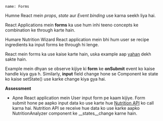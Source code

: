 ```ngMeta
name: Forms
```

Humne React mein *props*, *state* aur *Event binding* use karna seekh liya hai.

React Applications mein **forms** ka use hum inhi teeno concepts ke combination ke through karte hain.

Humare Nutrition Wizard React application mein bhi hum user se recipe ingredients ka input forms ke through hi lenge.

React mein forms ka use kaise karte hain, uska example aap [yahan](https://www.rithmschool.com/courses/react-fundamentals/forms-and-refs) dekh sakte hain.

Example mein dhyan se observe kijiye ki **form** ke **onSubmit** event ko kaise handle kiya gya h. Similarly, **input** field change hone se Component ke state ko kaise setState() use karke change kiya gya hai.


**Assessment**

- Apne React application mein User input form pe kaam kijiye. Form submit hone pe aapko input data ko use karte hue [Nutrition API](https://developer.edamam.com/edamam-nutrition-api) ko call karna hai. Nutrition API se receive hue data ko use karke aapko NutritionAnalyzer component ke __states__change karne hain.
